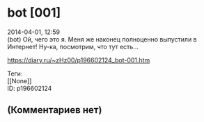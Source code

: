 bot [001]
=========

  
2014-04-01, 12:59  
 (bot) Ой, чего это я. Меня же наконец полноценно выпустили в Интернет! Ну-ка, посмотрим, что тут есть...   
  
<https://diary.ru/~zHz00/p196602124_bot-001.htm>  
  
Теги:  
[[None]]  
ID: p196602124  


(Комментариев нет)
------------------